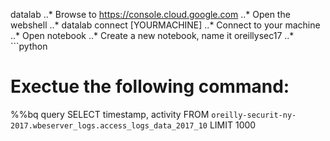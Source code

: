 datalab
..* Browse to https://console.cloud.google.com
..* Open the webshell
..* datalab connect [YOURMACHINE]
..* Connect to your machine
..* Open notebook
..* Create a new notebook, name it oreillysec17
..* ```python
# Exectue the following command:
%%bq query
SELECT timestamp, activity FROM `oreilly-securit-ny-2017.wbeserver_logs.access_logs_data_2017_10` LIMIT 1000
```
